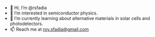 - 👋 Hi, I’m @rsfadia
- 👀 I’m interested in semiconductor physics.
- 🌱 I’m currently learning about alternative materials in solar cells and photodetectors.
- 📫 Reach me at roy.sfadia@gmail.com

<!---
rsfadia/rsfadia is a ✨ special ✨ repository because its `README.md` (this file) appears on your GitHub profile.
You can click the Preview link to take a look at your changes.
--->
